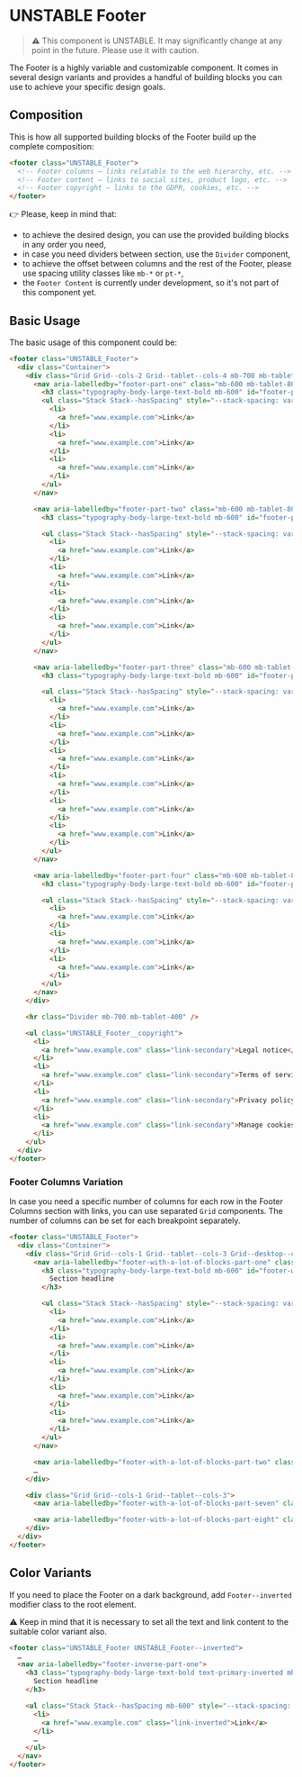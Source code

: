 # UNSTABLE Footer

> ⚠️ This component is UNSTABLE. It may significantly change at any point in the future.
> Please use it with caution.

The Footer is a highly variable and customizable component. It comes in several
design variants and provides a handful of building blocks you can use to achieve
your specific design goals.

## Composition

This is how all supported building blocks of the Footer build up the complete
composition:

```html
<footer class="UNSTABLE_Footer">
  <!-- Footer columns – links relatable to the web hierarchy, etc. -->
  <!-- Footer content – links to social sites, product logo, etc. -->
  <!-- Footer copyright – links to the GDPR, cookies, etc. -->
</footer>
```

👉 Please, keep in mind that:

- to achieve the desired design, you can use the provided building blocks in any order you need,
- in case you need dividers between section, use the `Divider` component,
- to achieve the offset between columns and the rest of the Footer, please use spacing utility classes like `mb-*` or `pt-*`,
- the `Footer Content` is currently under development, so it's not part of this component yet.

## Basic Usage

The basic usage of this component could be:

```html
<footer class="UNSTABLE_Footer">
  <div class="Container">
    <div class="Grid Grid--cols-2 Grid--tablet--cols-4 mb-700 mb-tablet-400">
      <nav aria-labelledby="footer-part-one" class="mb-600 mb-tablet-800">
        <h3 class="typography-body-large-text-bold mb-600" id="footer-part-one">Section headline</h3>
        <ul class="Stack Stack--hasSpacing" style="--stack-spacing: var(--spirit-space-500)">
          <li>
            <a href="www.example.com">Link</a>
          </li>
          <li>
            <a href="www.example.com">Link</a>
          </li>
          <li>
            <a href="www.example.com">Link</a>
          </li>
        </ul>
      </nav>

      <nav aria-labelledby="footer-part-two" class="mb-600 mb-tablet-800">
        <h3 class="typography-body-large-text-bold mb-600" id="footer-part-two">Section headline</h3>

        <ul class="Stack Stack--hasSpacing" style="--stack-spacing: var(--spirit-space-500)">
          <li>
            <a href="www.example.com">Link</a>
          </li>
          <li>
            <a href="www.example.com">Link</a>
          </li>
          <li>
            <a href="www.example.com">Link</a>
          </li>
          <li>
            <a href="www.example.com">Link</a>
          </li>
        </ul>
      </nav>

      <nav aria-labelledby="footer-part-three" class="mb-600 mb-tablet-800">
        <h3 class="typography-body-large-text-bold mb-600" id="footer-part-three">Section headline</h3>

        <ul class="Stack Stack--hasSpacing" style="--stack-spacing: var(--spirit-space-500)">
          <li>
            <a href="www.example.com">Link</a>
          </li>
          <li>
            <a href="www.example.com">Link</a>
          </li>
          <li>
            <a href="www.example.com">Link</a>
          </li>
          <li>
            <a href="www.example.com">Link</a>
          </li>
          <li>
            <a href="www.example.com">Link</a>
          </li>
          <li>
            <a href="www.example.com">Link</a>
          </li>
        </ul>
      </nav>

      <nav aria-labelledby="footer-part-four" class="mb-600 mb-tablet-800">
        <h3 class="typography-body-large-text-bold mb-600" id="footer-part-four">Section headline</h3>

        <ul class="Stack Stack--hasSpacing" style="--stack-spacing: var(--spirit-space-500)">
          <li>
            <a href="www.example.com">Link</a>
          </li>
          <li>
            <a href="www.example.com">Link</a>
          </li>
          <li>
            <a href="www.example.com">Link</a>
          </li>
        </ul>
      </nav>
    </div>

    <hr class="Divider mb-700 mb-tablet-400" />

    <ul class="UNSTABLE_Footer__copyright">
      <li>
        <a href="www.example.com" class="link-secondary">Legal notice</a>
      </li>
      <li>
        <a href="www.example.com" class="link-secondary">Terms of service</a>
      </li>
      <li>
        <a href="www.example.com" class="link-secondary">Privacy policy</a>
      </li>
      <li>
        <a href="www.example.com" class="link-secondary">Manage cookies</a>
      </li>
    </ul>
  </div>
</footer>
```

### Footer Columns Variation

In case you need a specific number of columns for each row in the Footer Columns section with links,
you can use separated `Grid` components. The number of columns can be set for each breakpoint separately.

```html
<footer class="UNSTABLE_Footer">
  <div class="Container">
    <div class="Grid Grid--cols-1 Grid--tablet--cols-3 Grid--desktop--cols-6 mb-tablet-600 mb-desktop-400">
      <nav aria-labelledby="footer-with-a-lot-of-blocks-part-one" class="mb-600 mb-tablet-400 mb-desktop-800">
        <h3 class="typography-body-large-text-bold mb-600" id="footer-with-a-lot-of-blocks-part-one">
          Section headline
        </h3>

        <ul class="Stack Stack--hasSpacing" style="--stack-spacing: var(--spirit-space-500)">
          <li>
            <a href="www.example.com">Link</a>
          </li>
          <li>
            <a href="www.example.com">Link</a>
          </li>
          <li>
            <a href="www.example.com">Link</a>
          </li>
          <li>
            <a href="www.example.com">Link</a>
          </li>
          <li>
            <a href="www.example.com">Link</a>
          </li>
        </ul>
      </nav>

      <nav aria-labelledby="footer-with-a-lot-of-blocks-part-two" class="mb-600 mb-tablet-400 mb-desktop-800">…</nav>
      …
    </div>

    <div class="Grid Grid--cols-1 Grid--tablet--cols-3">
      <nav aria-labelledby="footer-with-a-lot-of-blocks-part-seven" class="mb-600 mb-tablet-800">…</nav>

      <nav aria-labelledby="footer-with-a-lot-of-blocks-part-eight" class="mb-600 mb-tablet-800">…</nav>
    </div>
  </div>
</footer>
```

## Color Variants

If you need to place the Footer on a dark background, add `Footer--inverted` modifier class to the root element.

⚠️ Keep in mind that it is necessary to set all the text and link content to the suitable color variant also.

```html
<footer class="UNSTABLE_Footer UNSTABLE_Footer--inverted">
  …
  <nav aria-labelledby="footer-inverse-part-one">
    <h3 class="typography-body-large-text-bold text-primary-inverted mb-600" id="footer-inverse-part-one">
      Section headline
    </h3>

    <ul class="Stack Stack--hasSpacing mb-600" style="--stack-spacing: var(--spirit-space-500)">
      <li>
        <a href="www.example.com" class="link-inverted">Link</a>
      </li>
      …
    </ul>
  </nav>
</footer>
```
